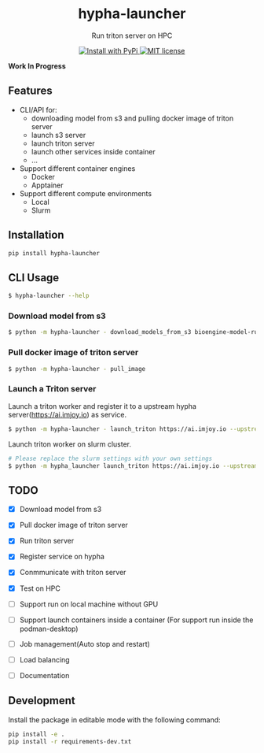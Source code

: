 <div align="center">
<h1> hypha-launcher </h1>

<p> Run triton server on HPC </p>

<p>
  <a href="https://pypi.org/project/hypha-launcher/">
    <img src="https://img.shields.io/pypi/v/hypha-launcher.svg" alt="Install with PyPi" />
  </a>
  <a href="https://github.com/aicell-lab/hypha-launcher/blob/master/LICENSE">
    <img src="https://img.shields.io/github/license/aicell-lab/hypha-launcher" alt="MIT license" />
  </a>
</p>
</div>

**Work In Progress**

## Features

+ CLI/API for:
  - downloading model from s3 and pulling docker image of triton server
  - launch s3 server
  - launch triton server
  - launch other services inside container
  - ...
+ Support different container engines
  - Docker
  - Apptainer
+ Support different compute environments
  - Local
  - Slurm

## Installation

```bash
pip install hypha-launcher
```

## CLI Usage

```bash
$ hypha-launcher --help
```

### Download model from s3

```bash
$ python -m hypha-launcher - download_models_from_s3 bioengine-model-runner.* --n_parallel=5
```

### Pull docker image of triton server

```bash
$ python -m hypha-launcher - pull_image
```

### Launch a Triton server

Launch a triton worker and register it to a upstream hypha server(https://ai.imjoy.io) as service.

```bash
$ python -m hypha-launcher - launch_triton https://ai.imjoy.io --upstream-mode=True --worker-service-id=my-triton-server
```

Launch triton worker on slurm cluster.

```bash
# Please replace the slurm settings with your own settings
$ python -m hypha_launcher launch_triton https://ai.imjoy.io --upstream-mode=True --slurm-settings='{"account": "Your-Slurm-Account", "time": "03:00:00", "gpus_per_node": "A100:1"}' --worker-service-id=my-hpc-triton-server
```

## TODO

* [x] Download model from s3
* [x] Pull docker image of triton server
* [x] Run triton server
* [x] Register service on hypha
* [x] Conmmunicate with triton server
* [x] Test on HPC
* [ ] Support run on local machine without GPU
* [ ] Support launch containers inside a container (For support run inside the podman-desktop)
* [ ] Job management(Auto stop and restart)
* [ ] Load balancing
* [ ] Documentation


## Development
Install the package in editable mode with the following command:

```bash
pip install -e .
pip install -r requirements-dev.txt
```


